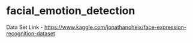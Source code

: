 # facial_emotion_detection
Data Set Link - https://www.kaggle.com/jonathanoheix/face-expression-recognition-dataset

